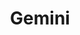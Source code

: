 ---
title: "Gemini"
hashtag: "gemini"
borders:
  - Auriga
  - Cancer
  - Canis Minor
  - Lynx
  - Monoceros
  - Orion
  - Taurus
tags:
  - Zodiac
  - Constellation
---